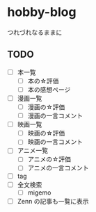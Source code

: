 # hobby-blog

つれづれなるままに

## TODO

- [ ] 本一覧
  - [ ] 本の☆評価
  - [ ] 本の感想ページ
- [ ] 漫画一覧
  - [ ] 漫画の☆評価
  - [ ] 漫画の一言コメント
- [ ] 映画一覧
  - [ ] 映画の☆評価
  - [ ] 映画の一言コメント
- [ ] アニメ一覧
  - [ ] アニメの☆評価
  - [ ] アニメの一言コメント
- [ ] tag
- [ ] 全文検索
  - [ ] migemo
- [ ] Zenn の記事も一覧に表示
